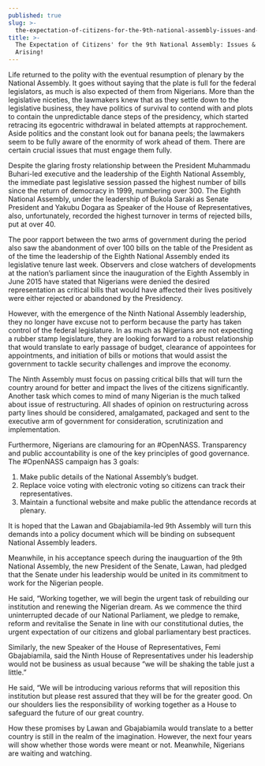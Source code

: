 ```yaml
---
published: true
slug: >-
  the-expectation-of-citizens-for-the-9th-national-assembly-issues-and-matters-arising
title: >-
  The Expectation of Citizens' for the 9th National Assembly: Issues & Matters
  Arising!
---
```

Life returned to the polity with the eventual resumption of plenary by the National Assembly. It goes without saying that the plate is full for the federal legislators, as much is also expected of them from Nigerians. More than the legislative niceties, the lawmakers knew that as they settle down to the legislative business, they have politics of survival to contend with and plots to contain the unpredictable dance steps of the presidency, which started retracing its egocentric withdrawal in belated attempts at rapprochement. Aside politics and the constant look out for banana peels; the lawmakers seem to be fully aware of the enormity of work ahead of them. There are certain crucial issues that must engage them fully.

Despite the glaring frosty relationship between the President Muhammadu Buhari-led executive and the leadership of the Eighth National Assembly, the immediate past legislative session passed the highest number of bills since the return of democracy in 1999, numbering over 300. The Eighth National Assembly, under the leadership of Bukola Saraki as Senate President and Yakubu Dogara as Speaker of the House of Representatives, also, unfortunately, recorded the highest turnover in terms of rejected bills, put at over 40.

The poor rapport between the two arms of government during the period also saw the abandonment of over 100 bills on the table of the President as of the time the leadership of the Eighth National Assembly ended its legislative tenure last week. Observers and close watchers of developments at the nation’s parliament since the inauguration of the Eighth Assembly in June 2015 have stated that Nigerians were denied the desired representation as critical bills that would have affected their lives positively were either rejected or abandoned by the Presidency.

However, with the emergence of the Ninth National Assembly leadership, they no longer have excuse not to perform because the party has taken control of the federal legislature. In as much as Nigerians are not expecting a rubber stamp legislature, they are looking forward to a robust relationship that would translate to early passage of budget, clearance of appointees for appointments, and initiation of bills or motions that would assist the government to tackle security challenges and improve the economy.

The Ninth Assembly must focus on passing critical bills that will turn the country around for better and impact the lives of the citizens significantly. Another task which comes to mind of many Nigerian is the much talked about issue of restructuring. All shades of opinion on restructuring across party lines should be considered, amalgamated, packaged and sent to the executive arm of government for consideration, scrutinization and implementation.

Furthermore, Nigerians are clamouring for an #OpenNASS. Transparency and public accountability is one of the key principles of good governance. The #OpenNASS campaign has 3 goals:

1. Make public details of the National Assembly’s budget.
2. Replace voice voting with electronic voting so citizens can track their representatives.
3. Maintain a functional website and make public the attendance records at plenary.

It is hoped that the Lawan and Gbajabiamila-led 9th Assembly will turn this demands into a policy document which will be binding on subsequent National Assembly leaders.

Meanwhile, in his acceptance speech during the inauguartion of the 9th National Assembly, the new President of the Senate, Lawan, had pledged that the Senate under his leadership would be united in its commitment to work for the Nigerian people.

He said, “Working together, we will begin the urgent task of rebuilding our institution and renewing the Nigerian dream. As we commence the third uninterrupted decade of our National Parliament, we pledge to remake, reform and revitalise the Senate in line with our constitutional duties, the urgent expectation of our citizens and global parliamentary best practices.

Similarly, the new Speaker of the House of Representatives, Femi Gbajabiamila, said the Ninth House of Representatives under his leadership would not be business as usual because “we will be shaking the table just a little.”

He said, “We will be introducing various reforms that will reposition this institution but please rest assured that they will be for the greater good. On our shoulders lies the responsibility of working together as a House to safeguard the future of our great country.

How these promises by Lawan and Gbajabiamila would translate to a better country is still in the realm of the imagination. However, the next four years will show whether those words were meant or not. Meanwhile, Nigerians are waiting and watching.
